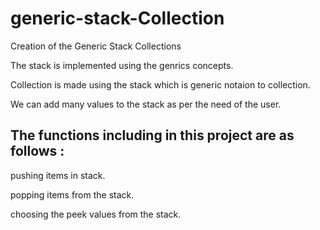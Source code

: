 # generic-stack-Collection
Creation of the Generic Stack Collections

The stack is implemented using the genrics concepts.

Collection is made using the stack<T> which is generic notaion to collection.

We can add many values to the stack as per the need of the user.

## The functions including in this project are as follows :

pushing items in stack.

popping items from the stack.

choosing the peek values from the stack.
